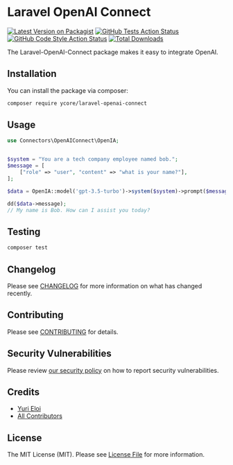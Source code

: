 # Laravel OpenAI Connect

[![Latest Version on Packagist](https://img.shields.io/packagist/v/ycore/laravel-openai-connect.svg?style=flat-square)](https://packagist.org/packages/ycore/laravel-openai-connect)
[![GitHub Tests Action Status](https://img.shields.io/github/actions/workflow/status/ycore/laravel-openai-connect/run-tests.yml?branch=main&label=tests&style=flat-square)](https://github.com/ycore/laravel-openai-connect/actions?query=workflow%3Arun-tests+branch%3Amain)
[![GitHub Code Style Action Status](https://img.shields.io/github/actions/workflow/status/ycore/laravel-openai-connect/fix-php-code-style-issues.yml?branch=main&label=code%20style&style=flat-square)](https://github.com/ycore/laravel-openai-connect/actions?query=workflow%3A"Fix+PHP+code+style+issues"+branch%3Amain)
[![Total Downloads](https://img.shields.io/packagist/dt/ycore/laravel-openai-connect.svg?style=flat-square)](https://packagist.org/packages/ycore/laravel-openai-connect)

The Laravel-OpenAI-Connect package makes it easy to integrate OpenAI.

## Installation

You can install the package via composer:

```bash
composer require ycore/laravel-openai-connect
```

## Usage

```php
use Connectors\OpenAIConnect\OpenIA;


$system = "You are a tech company employee named bob.";
$message = [
    ["role" => "user", "content" => "what is your name?"],
];

$data = OpenIA::model('gpt-3.5-turbo')->system($system)->prompt($message)->options(['max_tokens' => 1000])->send();

dd($data->message);
// My name is Bob. How can I assist you today?

```

## Testing

```bash
composer test
```

## Changelog

Please see [CHANGELOG](CHANGELOG.md) for more information on what has changed recently.

## Contributing

Please see [CONTRIBUTING](CONTRIBUTING.md) for details.

## Security Vulnerabilities

Please review [our security policy](../../security/policy) on how to report security vulnerabilities.

## Credits

- [Yuri Eloi](https://github.com/yodaylay22)
- [All Contributors](../../contributors)

## License

The MIT License (MIT). Please see [License File](LICENSE.md) for more information.

